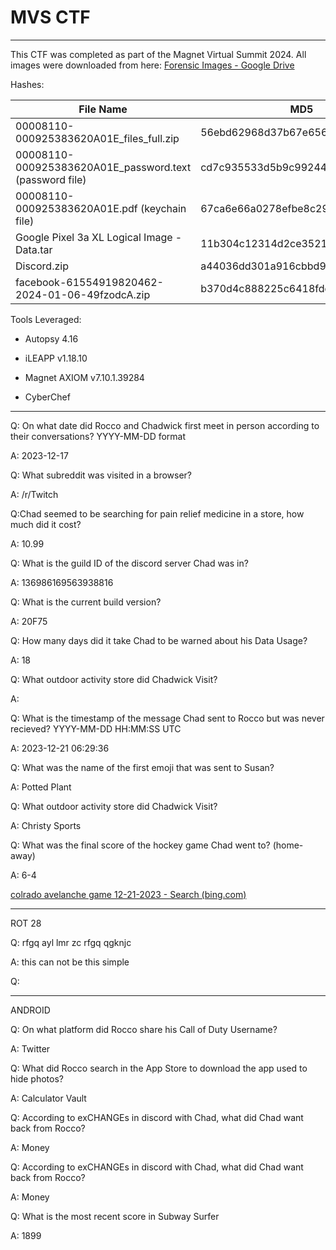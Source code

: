 # MVS CTF

---

This CTF was completed as part of the Magnet Virtual Summit 2024. All images were downloaded from here: [Forensic Images - Google Drive](https://drive.google.com/drive/folders/1zynwO2BaccA2EOTcRYhKV5CjKuWWU2l6)

Hashes:

| File Name                                               | MD5                              | SHA256                                                           |
| ------------------------------------------------------- | -------------------------------- | ---------------------------------------------------------------- |
| 00008110-000925383620A01E_files_full.zip                | 56ebd62968d37b67e656ad58eee7a985 | 4bf34353e6c13c35ed9ad3d0a5cbae87e1407775d56f6434956326ff4017974b |
| 00008110-000925383620A01E_password.text (password file) | cd7c935533d5b9c992449cb73b02f4fa | f9767906bf1aef77f7f7f56d6f29b2aeee340faa4317c3440832565a3ca633df |
| 00008110-000925383620A01E.pdf (keychain file)           | 67ca6e66a0278efbe8c291366a0d6f99 | b3c939f6a777f077102ab3b22c649f60b7628214fc3debd39e7e3e37f4a39cbf |
| Google Pixel 3a XL Logical Image - Data.tar             | 11b304c12314d2ce35219cab0c98569e | 1c37b9b932688e9d6b27dd4c24d1cd21f5d0fd081bbf85ab5fad5a0cf2e7c146 |
| Discord.zip                                             | a44036dd301a916cbbd95eb334885357 | 1ba4e558378891c3b3955f323cd7a9f4cf39123cfb4d7af1f4d535626e8f4ccf |
| facebook-61554919820462-2024-01-06-49fzodcA.zip         | b370d4c888225c6418fdd1ffbd83582c | d6f202d965127956769aeae31d234219c49f1f368549a5d1f1f5fe3171c601d6 |

Tools Leveraged:

- Autopsy 4.16

- iLEAPP v1.18.10

- Magnet AXIOM v7.10.1.39284

- CyberChef

---

Q: On what date did Rocco and Chadwick first meet in person according to their conversations? YYYY-MM-DD format

A: 2023-12-17



Q: What subreddit was visited in a browser?

A: /r/Twitch



Q:Chad seemed to be searching for pain relief medicine in a store, how much did it cost?

A: 10.99

Q: What is the guild ID of the discord server Chad was in?

A: 136986169563938816



Q: What is the current build version?

A: 20F75



Q: How many days did it take Chad to be warned about his Data Usage?

A: 18 



Q: What outdoor activity store did Chadwick Visit?

A:  



Q: What is the timestamp of the message Chad sent to Rocco but was never recieved? YYYY-MM-DD HH:MM:SS UTC

A: 2023-12-21 06:29:36



Q: What was the name of the first emoji that was sent to Susan?

A: Potted Plant



Q: What outdoor activity store did Chadwick Visit?

A: Christy Sports



Q: What was the final score of the hockey game Chad went to? (home-away)

A: 6-4

[colrado avelanche game 12-21-2023 - Search (bing.com)](https://www.bing.com/search?q=colrado+avelanche+game+12-21-2023&qs=n&form=QBRE&sp=-1&lq=0&pq=colrado+avelanche+game+12-21-2023&sc=6-33&sk=&cvid=A69CC000A9AA4B6DBD163365E1356F7D&ghsh=0&ghacc=0&ghpl=)







---

ROT 28

Q: rfgq ayl lmr zc rfgq qgknjc

A: this can not be this simple



Q:



---

ANDROID



Q: On what platform did Rocco share his Call of Duty Username?

A:  Twitter



Q: What did Rocco search in the App Store to download the app used to hide photos?

A: Calculator Vault



Q: According to exCHANGEs in discord with Chad, what did Chad want back from Rocco?

A: Money



Q: According to exCHANGEs in discord with Chad, what did Chad want back from Rocco?

A: Money



Q: What is the most recent score in Subway Surfer

A: 1899
